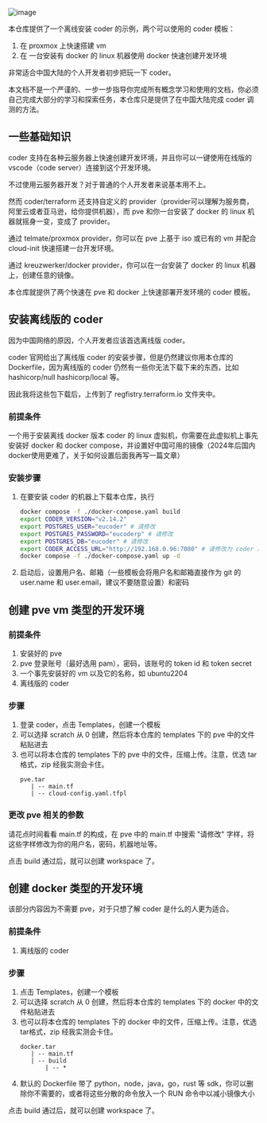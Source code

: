 ![image](https://github.com/user-attachments/assets/4c29af9a-8b18-412e-9397-cff28edb03c9)


本仓库提供了一个离线安装 coder 的示例，两个可以使用的 coder 模板：

1. 在 proxmox 上快速搭建 vm
2. 在 一台安装有 docker 的 linux 机器使用 docker 快速创建开发环境

非常适合中国大陆的个人开发者初步把玩一下 coder。

本文档不是一个严谨的、一步一步指导你完成所有概念学习和使用的文档，你必须自己完成大部分的学习和探索任务，本仓库只是提供了在中国大陆完成 coder 调测的方法。

## 一些基础知识
coder 支持在各种云服务器上快速创建开发环境，并且你可以一键使用在线版的 vscode（code server）连接到这个开发环境。

不过使用云服务器开发？对于普通的个人开发者来说基本用不上。

然而 coder/terraform 还支持自定义的 provider（provider可以理解为服务商，阿里云或者亚马逊，给你提供机器），而 pve 和你一台安装了 docker 的 linux 机器就摇身一变，变成了 provider。

通过 telmate/proxmox provider，你可以在 pve 上基于 iso 或已有的 vm 并配合 cloud-init 快速搭建一台开发环境。

通过 kreuzwerker/docker provider，你可以在一台安装了 docker 的 linux 机器上，创建任意的镜像。

本仓库就提供了两个快速在 pve 和 docker 上快速部署开发环境的 coder 模板。

## 安装离线版的 coder
因为中国网络的原因，个人开发者应该首选离线版 coder。

coder 官网给出了离线版 coder 的安装步骤，但是仍然建议你用本仓库的 Dockerfile，因为离线版的 coder 仍然有一些你无法下载下来的东西，比如 hashicorp/null hashicorp/local 等。

因此我将这些包下载后，上传到了 regfistry.terraform.io 文件夹中。
### 前提条件
一个用于安装离线 docker 版本 coder 的 linux 虚拟机，你需要在此虚拟机上事先安装好 docker 和 docker compose，并设置好中国可用的镜像（2024年后国内docker使用更难了，关于如何设置后面我再写一篇文章）

### 安装步骤
1. 在要安装 coder 的机器上下载本仓库，执行
   ```bash
   docker compose -f ./docker-compose.yaml build
   export CODER_VERSION="v2.14.2"
   export POSTGRES_USER="eucoder" # 请修改
   export POSTGRES_PASSWORD="eucoderp" # 请修改
   export POSTGRES_DB="eucoder" # 请修改
   export CODER_ACCESS_URL="http://192.168.0.96:7080" # 请修改为 coder 用户可以访问的地址，自己调测可以先写成安装的 coder 访问地址和端口
   docker compose -f ./docker-compose.yaml up -d
   ```
2. 启动后，设置用户名、邮箱（一些模板会将用户名和邮箱直接作为 git 的 user.name 和 user.email，建议不要随意设置）和密码


## 创建 pve vm 类型的开发环境 

### 前提条件
1. 安装好的 pve
2. pve 登录账号（最好选用 pam），密码，该账号的 token id 和 token secret
3. 一个事先安装好的 vm 以及它的名称，如 ubuntu2204
4. 离线版的 coder

### 步骤

1. 登录 coder，点击 Templates，创建一个模板
2. 可以选择 scratch 从 0 创建，然后将本仓库的 templates 下的 pve 中的文件粘贴进去
3. 也可以将本仓库的 templates 下的 pve 中的文件，压缩上传。注意，优选 tar格式，zip 经我实测会卡住。
   ```text
   pve.tar
      | -- main.tf
      | -- cloud-config.yaml.tfpl
   ```
### 更改 pve 相关的参数
请花点时间看看 main.tf 的构成，在 pve 中的 main.tf 中搜索 "请修改" 字样，将这些字样修改为你的用户名，密码，机器地址等。

点击 build 通过后，就可以创建 workspace 了。

## 创建 docker 类型的开发环境
该部分内容因为不需要 pve，对于只想了解 coder 是什么的人更为适合。

### 前提条件
1. 离线版的 coder

### 步骤
1. 点击 Templates，创建一个模板
2. 可以选择 scratch 从 0 创建，然后将本仓库的 templates 下的 docker 中的文件粘贴进去
3. 也可以将本仓库的 templates 下的 docker 中的文件，压缩上传。注意，优选 tar格式，zip 经我实测会卡住。
   ```text
   docker.tar
      | -- main.tf
      | -- build
          | -- *
   ```
4. 默认的 Dockerfile 带了 python，node，java，go，rust 等 sdk，你可以删除你不需要的，或者将这些分散的命令放入一个 RUN 命令中以减小镜像大小

点击 build 通过后，就可以创建 workspace 了。

